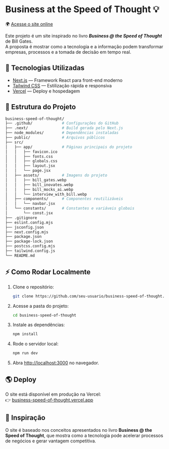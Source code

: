 # Business at the Speed of Thought 💡

🌍 [Acesse o site online](https://business-speed-of-thought.vercel.app/)  

Este projeto é um site inspirado no livro **_Business @ the Speed of Thought_** de Bill Gates.  
A proposta é mostrar como a tecnologia e a informação podem transformar empresas, processos e a tomada de decisão em tempo real.  

## 🚀 Tecnologias Utilizadas
- [Next.js](https://nextjs.org/) — Framework React para front-end moderno  
- [Tailwind CSS](https://tailwindcss.com/) — Estilização rápida e responsiva  
- [Vercel](https://vercel.com/) — Deploy e hospedagem  

## 📂 Estrutura do Projeto
```bash
business-speed-of-thought/
├── .github/             # Configurações do GitHub
├── .next/               # Build gerada pelo Next.js
├── node_modules/        # Dependências instaladas
├── public/              # Arquivos públicos
├── src/
│   ├── app/             # Páginas principais do projeto
│   │   ├── favicon.ico
│   │   ├── fonts.css
│   │   ├── globals.css
│   │   ├── layout.jsx
│   │   └── page.jsx
│   ├── assets/          # Imagens do projeto
│   │   ├── bill_gates.webp
│   │   ├── bill_inovates.webp
│   │   ├── bill_mocks_ai.webp
│   │   └── interview_with_bill.webp
│   ├── components/      # Componentes reutilizáveis
│   │   └── navbar.jsx
│   └── constants/       # Constantes e variáveis globais
│       └── const.jsx
├── .gitignore
├── eslint.config.mjs
├── jsconfig.json
├── next.config.mjs
├── package.json
├── package-lock.json
├── postcss.config.mjs
├── tailwind.config.js
└── README.md
```

## ⚡ Como Rodar Localmente

1. Clone o repositório:
   ```bash
   git clone https://github.com/seu-usuario/business-speed-of-thought.git
   ```
2. Acesse a pasta do projeto:
   ```bash
   cd business-speed-of-thought
   ```
3. Instale as dependências:
   ```bash
   npm install
   ```
4. Rode o servidor local:
   ```bash
   npm run dev
   ```
5. Abra [http://localhost:3000](http://localhost:3000) no navegador.  

## 🌎 Deploy
O site está disponível em produção na Vercel:  
👉 [business-speed-of-thought.vercel.app](https://business-speed-of-thought.vercel.app/)  

## 📖 Inspiração
O site é baseado nos conceitos apresentados no livro **Business @ the Speed of Thought**, que mostra como a tecnologia pode acelerar processos de negócios e gerar vantagem competitiva.  
